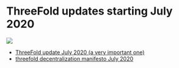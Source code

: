 # ThreeFold updates starting July 2020

![](./img/information_cloud.png)

- <a href="ThreeFold update doc July 2020.pdf">ThreeFold update July 2020 (a very important one)</a>
- [threefold decentralization manifesto July 2020](manifesto.md)


